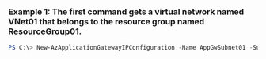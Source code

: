 ### Example 1: The first command gets a virtual network named VNet01 that belongs to the resource group named ResourceGroup01.
```powershell
PS C:\> New-AzApplicationGatewayIPConfiguration -Name AppGwSubnet01 -Subnet $Subnet
```


